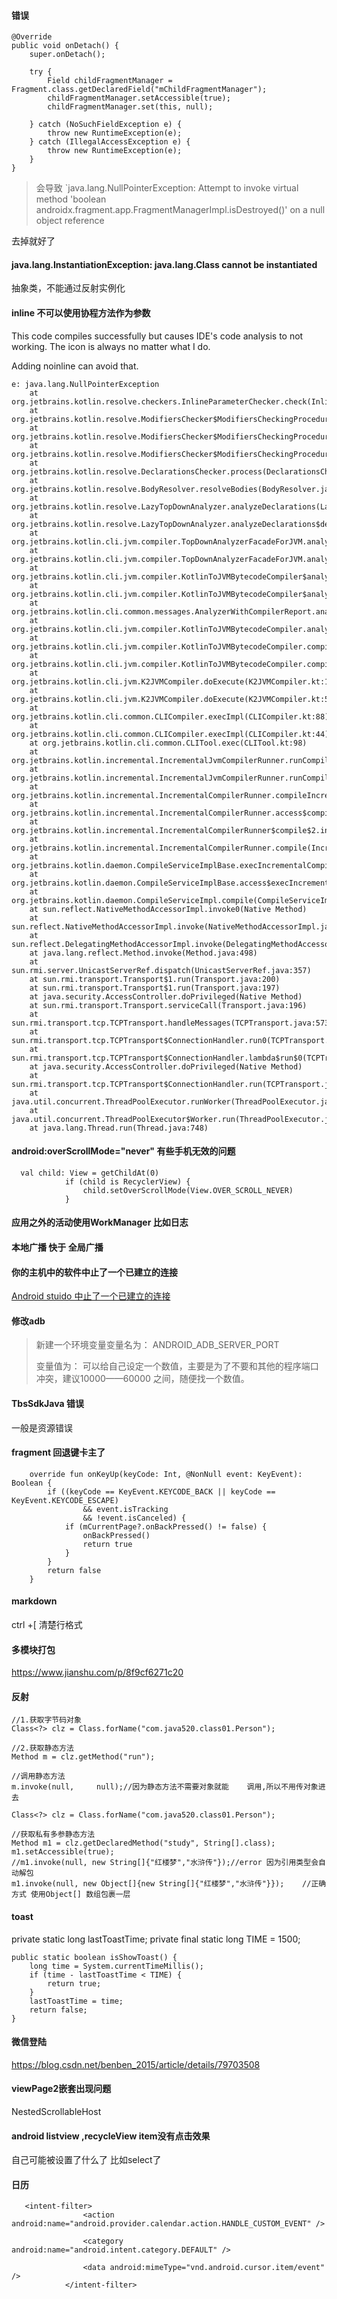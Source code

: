 


#### 错误
```
@Override
public void onDetach() {
    super.onDetach();

    try {
        Field childFragmentManager = Fragment.class.getDeclaredField("mChildFragmentManager");
        childFragmentManager.setAccessible(true);
        childFragmentManager.set(this, null);

    } catch (NoSuchFieldException e) {
        throw new RuntimeException(e);
    } catch (IllegalAccessException e) {
        throw new RuntimeException(e);
    }
}
```


> 会导致 `java.lang.NullPointerException: Attempt to invoke virtual method 'boolean androidx.fragment.app.FragmentManagerImpl.isDestroyed()' on a null object reference

去掉就好了


#### java.lang.InstantiationException: java.lang.Class cannot be instantiated
抽象类，不能通过反射实例化

#### inline 不可以使用协程方法作为参数
This code compiles successfully but causes IDE's code analysis to not working. The icon is always  no matter what I do.

Adding noinline can avoid that.

```
e: java.lang.NullPointerException
	at org.jetbrains.kotlin.resolve.checkers.InlineParameterChecker.check(InlineParameterChecker.kt:48)
	at org.jetbrains.kotlin.resolve.ModifiersChecker$ModifiersCheckingProcedure.runDeclarationCheckers(ModifiersChecker.java:275)
	at org.jetbrains.kotlin.resolve.ModifiersChecker$ModifiersCheckingProcedure.checkModifierListCommon(ModifiersChecker.java:214)
	at org.jetbrains.kotlin.resolve.ModifiersChecker$ModifiersCheckingProcedure.checkModifiersForDeclaration(ModifiersChecker.java:173)
	at org.jetbrains.kotlin.resolve.DeclarationsChecker.process(DeclarationsChecker.kt:99)
	at org.jetbrains.kotlin.resolve.BodyResolver.resolveBodies(BodyResolver.java:248)
	at org.jetbrains.kotlin.resolve.LazyTopDownAnalyzer.analyzeDeclarations(LazyTopDownAnalyzer.kt:225)
	at org.jetbrains.kotlin.resolve.LazyTopDownAnalyzer.analyzeDeclarations$default(LazyTopDownAnalyzer.kt:60)
	at org.jetbrains.kotlin.cli.jvm.compiler.TopDownAnalyzerFacadeForJVM.analyzeFilesWithJavaIntegration(TopDownAnalyzerFacadeForJVM.kt:123)
	at org.jetbrains.kotlin.cli.jvm.compiler.TopDownAnalyzerFacadeForJVM.analyzeFilesWithJavaIntegration$default(TopDownAnalyzerFacadeForJVM.kt:93)
	at org.jetbrains.kotlin.cli.jvm.compiler.KotlinToJVMBytecodeCompiler$analyze$1.invoke(KotlinToJVMBytecodeCompiler.kt:557)
	at org.jetbrains.kotlin.cli.jvm.compiler.KotlinToJVMBytecodeCompiler$analyze$1.invoke(KotlinToJVMBytecodeCompiler.kt:83)
	at org.jetbrains.kotlin.cli.common.messages.AnalyzerWithCompilerReport.analyzeAndReport(AnalyzerWithCompilerReport.kt:115)
	at org.jetbrains.kotlin.cli.jvm.compiler.KotlinToJVMBytecodeCompiler.analyze(KotlinToJVMBytecodeCompiler.kt:548)
	at org.jetbrains.kotlin.cli.jvm.compiler.KotlinToJVMBytecodeCompiler.compileModules$cli(KotlinToJVMBytecodeCompiler.kt:192)
	at org.jetbrains.kotlin.cli.jvm.compiler.KotlinToJVMBytecodeCompiler.compileModules$cli$default(KotlinToJVMBytecodeCompiler.kt:162)
	at org.jetbrains.kotlin.cli.jvm.K2JVMCompiler.doExecute(K2JVMCompiler.kt:169)
	at org.jetbrains.kotlin.cli.jvm.K2JVMCompiler.doExecute(K2JVMCompiler.kt:52)
	at org.jetbrains.kotlin.cli.common.CLICompiler.execImpl(CLICompiler.kt:88)
	at org.jetbrains.kotlin.cli.common.CLICompiler.execImpl(CLICompiler.kt:44)
	at org.jetbrains.kotlin.cli.common.CLITool.exec(CLITool.kt:98)
	at org.jetbrains.kotlin.incremental.IncrementalJvmCompilerRunner.runCompiler(IncrementalJvmCompilerRunner.kt:371)
	at org.jetbrains.kotlin.incremental.IncrementalJvmCompilerRunner.runCompiler(IncrementalJvmCompilerRunner.kt:105)
	at org.jetbrains.kotlin.incremental.IncrementalCompilerRunner.compileIncrementally(IncrementalCompilerRunner.kt:249)
	at org.jetbrains.kotlin.incremental.IncrementalCompilerRunner.access$compileIncrementally(IncrementalCompilerRunner.kt:38)
	at org.jetbrains.kotlin.incremental.IncrementalCompilerRunner$compile$2.invoke(IncrementalCompilerRunner.kt:80)
	at org.jetbrains.kotlin.incremental.IncrementalCompilerRunner.compile(IncrementalCompilerRunner.kt:92)
	at org.jetbrains.kotlin.daemon.CompileServiceImplBase.execIncrementalCompiler(CompileServiceImpl.kt:602)
	at org.jetbrains.kotlin.daemon.CompileServiceImplBase.access$execIncrementalCompiler(CompileServiceImpl.kt:93)
	at org.jetbrains.kotlin.daemon.CompileServiceImpl.compile(CompileServiceImpl.kt:1644)
	at sun.reflect.NativeMethodAccessorImpl.invoke0(Native Method)
	at sun.reflect.NativeMethodAccessorImpl.invoke(NativeMethodAccessorImpl.java:62)
	at sun.reflect.DelegatingMethodAccessorImpl.invoke(DelegatingMethodAccessorImpl.java:43)
	at java.lang.reflect.Method.invoke(Method.java:498)
	at sun.rmi.server.UnicastServerRef.dispatch(UnicastServerRef.java:357)
	at sun.rmi.transport.Transport$1.run(Transport.java:200)
	at sun.rmi.transport.Transport$1.run(Transport.java:197)
	at java.security.AccessController.doPrivileged(Native Method)
	at sun.rmi.transport.Transport.serviceCall(Transport.java:196)
	at sun.rmi.transport.tcp.TCPTransport.handleMessages(TCPTransport.java:573)
	at sun.rmi.transport.tcp.TCPTransport$ConnectionHandler.run0(TCPTransport.java:834)
	at sun.rmi.transport.tcp.TCPTransport$ConnectionHandler.lambda$run$0(TCPTransport.java:688)
	at java.security.AccessController.doPrivileged(Native Method)
	at sun.rmi.transport.tcp.TCPTransport$ConnectionHandler.run(TCPTransport.java:687)
	at java.util.concurrent.ThreadPoolExecutor.runWorker(ThreadPoolExecutor.java:1149)
	at java.util.concurrent.ThreadPoolExecutor$Worker.run(ThreadPoolExecutor.java:624)
	at java.lang.Thread.run(Thread.java:748)

```

#### android:overScrollMode="never" 有些手机无效的问题
```
  val child: View = getChildAt(0)
            if (child is RecyclerView) {
                child.setOverScrollMode(View.OVER_SCROLL_NEVER)
            }
```


#### 应用之外的活动使用WorkManager 比如日志

#### 本地广播 快于 全局广播


#### 你的主机中的软件中止了一个已建立的连接
[Android stuido 中止了一个已建立的连接](https://blog.csdn.net/heming9174/article/details/108254640)

#### 修改adb

> 新建一个环境变量变量名为： ANDROID_ADB_SERVER_PORT
>
> 变量值为： 可以给自己设定一个数值，主要是为了不要和其他的程序端口冲突，建议10000——60000 之间，随便找一个数值。

#### TbsSdkJava 错误
一般是资源错误

#### fragment 回退键卡主了
```
    override fun onKeyUp(keyCode: Int, @NonNull event: KeyEvent): Boolean {
        if ((keyCode == KeyEvent.KEYCODE_BACK || keyCode == KeyEvent.KEYCODE_ESCAPE)
                && event.isTracking
                && !event.isCanceled) {
            if (mCurrentPage?.onBackPressed() != false) {
                onBackPressed()
                return true
            }
        }
        return false
    }
```

#### markdown
ctrl +[ 清楚行格式

#### 多模块打包
https://www.jianshu.com/p/8f9cf6271c20

#### 反射

    //1.获取字节码对象
    Class<?> clz = Class.forName("com.java520.class01.Person");
    
    //2.获取静态方法
    Method m = clz.getMethod("run");
    
    //调用静态方法
    m.invoke(null,     null);//因为静态方法不需要对象就能    调用,所以不用传对象进去

    Class<?> clz = Class.forName("com.java520.class01.Person");
    
    //获取私有多参静态方法
    Method m1 = clz.getDeclaredMethod("study", String[].class);
    m1.setAccessible(true);
    //m1.invoke(null, new String[]{"红楼梦","水浒传"});//error 因为引用类型会自动解包
    m1.invoke(null, new Object[]{new String[]{"红楼梦","水浒传"}});    //正确方式 使用Object[] 数组包裹一层

#### toast
   private static long lastToastTime;
    private final static long TIME = 1500;

    public static boolean isShowToast() {
        long time = System.currentTimeMillis();
        if (time - lastToastTime < TIME) {
            return true;
        }
        lastToastTime = time;
        return false;
    }
#### 微信登陆
https://blog.csdn.net/benben_2015/article/details/79703508

#### viewPage2嵌套出现问题
NestedScrollableHost

#### android listview ,recycleView item没有点击效果
自己可能被设置了什么了 比如select了

#### 日历
```
   <intent-filter>
                <action android:name="android.provider.calendar.action.HANDLE_CUSTOM_EVENT" />

                <category android:name="android.intent.category.DEFAULT" />

                <data android:mimeType="vnd.android.cursor.item/event" />
            </intent-filter>
```



